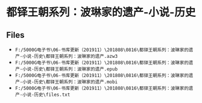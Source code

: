 # 都铎王朝系列：波琳家的遗产-小说-历史

## Files

- `F:/5000G电子书\06-书库更新（201911）\201808\0816\都铎王朝系列：波琳家的遗产-小说-历史\都铎王朝系列：波琳家的遗产.azw3`
- `F:/5000G电子书\06-书库更新（201911）\201808\0816\都铎王朝系列：波琳家的遗产-小说-历史\都铎王朝系列：波琳家的遗产.epub`
- `F:/5000G电子书\06-书库更新（201911）\201808\0816\都铎王朝系列：波琳家的遗产-小说-历史\都铎王朝系列：波琳家的遗产.mobi`
- `F:/5000G电子书\06-书库更新（201911）\201808\0816\都铎王朝系列：波琳家的遗产-小说-历史\files.txt`
